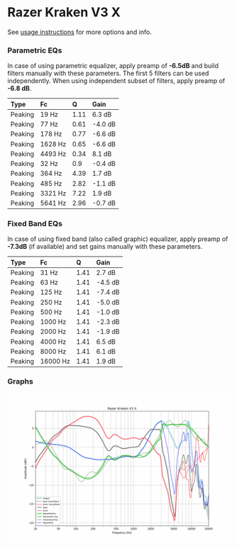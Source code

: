 # Razer Kraken V3 X
See [usage instructions](https://github.com/jaakkopasanen/AutoEq#usage) for more options and info.

### Parametric EQs
In case of using parametric equalizer, apply preamp of **-6.5dB** and build filters manually
with these parameters. The first 5 filters can be used independently.
When using independent subset of filters, apply preamp of **-6.8 dB**.

| Type    | Fc      |    Q | Gain    |
|:--------|:--------|:-----|:--------|
| Peaking | 19 Hz   | 1.11 | 6.3 dB  |
| Peaking | 77 Hz   | 0.61 | -4.0 dB |
| Peaking | 178 Hz  | 0.77 | -6.6 dB |
| Peaking | 1628 Hz | 0.65 | -6.6 dB |
| Peaking | 4493 Hz | 0.34 | 8.1 dB  |
| Peaking | 32 Hz   | 0.9  | -0.4 dB |
| Peaking | 364 Hz  | 4.39 | 1.7 dB  |
| Peaking | 485 Hz  | 2.82 | -1.1 dB |
| Peaking | 3321 Hz | 7.22 | 1.9 dB  |
| Peaking | 5641 Hz | 2.96 | -0.7 dB |

### Fixed Band EQs
In case of using fixed band (also called graphic) equalizer, apply preamp of **-7.3dB**
(if available) and set gains manually with these parameters.

| Type    | Fc       |    Q | Gain    |
|:--------|:---------|:-----|:--------|
| Peaking | 31 Hz    | 1.41 | 2.7 dB  |
| Peaking | 63 Hz    | 1.41 | -4.5 dB |
| Peaking | 125 Hz   | 1.41 | -7.4 dB |
| Peaking | 250 Hz   | 1.41 | -5.0 dB |
| Peaking | 500 Hz   | 1.41 | -1.0 dB |
| Peaking | 1000 Hz  | 1.41 | -2.3 dB |
| Peaking | 2000 Hz  | 1.41 | -1.9 dB |
| Peaking | 4000 Hz  | 1.41 | 6.5 dB  |
| Peaking | 8000 Hz  | 1.41 | 6.1 dB  |
| Peaking | 16000 Hz | 1.41 | 1.9 dB  |

### Graphs
![](./Razer%20Kraken%20V3%20X.png)
